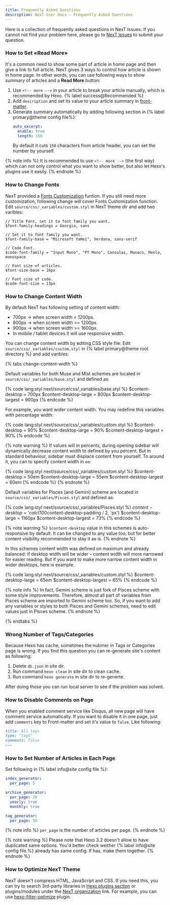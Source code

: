 ```yaml
---
title: Frequently Asked Questions
description: NexT User Docs – Frequently Asked Questions
---
```

Here is a collection of frequently asked questions in NexT Issues. If you cannot not find your problem here, please go to [NexT Issues](https://github.com/theme-next/hexo-theme-next/issues) to submit your question.

### How to Set «Read More»

It's a common need to show some part of article in home page and then give a link to full article. NexT gives 3 ways to control how article is shown in home page. In other words, you can use following ways to show summary of articles and a **Read More** button:

1. Use `<!-- more -->` in your article to break your article manually, which is recommended by Hexo. {% label success@Recommended %}
2. Add `description` and set its value to your article summary in [front-matter](https://hexo.io/docs/front-matter.html).
3. Generate summary automatically by adding following section in {% label primary@theme config file%}:
   ```yml next/_config.yml
   auto_excerpt:
     enable: true
     length: 150
   ```
   By default it cuts `150` characters from article header, you can set the number by yourself.

{% note info %}
It is recommended to use `<!-- more -->` (the first way) which can not only control what you want to show better, but also let Hexo's plugins use it easily.
{% endnote %}

### How to Change Fonts

NexT provided a [Fonts Customization](/docs/theme-settings#Fonts-Customization) funtion. If you still need more customization, following change will cover Fonts Customization function. Edit `source/css/_variables/custom.styl` in NexT theme dir and add two varibles:

```styl source/css/_custom/custom.styl
// Title Font, set it to font family you want.
$font-family-headings = Georgia, sans

// Set it to font family you want.
$font-family-base = "Microsoft YaHei", Verdana, sans-serif

// Code Font.
$code-font-family = "Input Mono", "PT Mono", Consolas, Monaco, Menlo, monospace

// Font size of articles.
$font-size-base = 16px

// Font size of code.
$code-font-size = 13px
```

### How to Change Content Width

By default NexT has following setting of content width:

* 700px → when screen width < 1200px.
* 800px → when screen width >= 1200px.
* 900px → when screen width >= 1600px.
* In mobile / tablet devices it will use responsive width.

You can change content width by editing CSS style file. Edit `source/css/_variables/custom.styl` in {% label primary@theme root directory %} and add varibles:

{% tabs change-content-width %}
<!-- tab Muse / Mist schemes -->
Default variables for both Muse and Mist schemes are located in `source/css/_variables/base.styl` and defined as:

{% code lang:styl next/source/css/_variables/base.styl %}
$content-desktop         = 700px
$content-desktop-large   = 800px
$content-desktop-largest = 900px
{% endcode %}

For example, you want wider content width. You may redefine this variables with percentage width:

{% code lang:styl next/source/css/_variables/custom.styl %}
$content-desktop         = 90%
$content-desktop-large   = 90%
$content-desktop-largest = 90%
{% endcode %}

{% note warning %}
If values will in percents, during opening sidebar will dynamically decrease content width to defined by you percent.
But in standard behaviour, sidebar must displace content from yourself.
To around it, you can to specify content width in `em`:

{% code lang:styl next/source/css/_variables/custom.styl %}
$content-desktop         = 50em
$content-desktop-large   = 55em
$content-desktop-largest = 60em
{% endcode %}
{% endnote %}
<!-- endtab -->

<!-- tab Pisces / Gemini schemes -->
Default variables for Pisces (and Gemini) scheme are located in `source/css/_variables/Pisces.styl` and defined as:

{% code lang:styl next/source/css/_variables/Pisces.styl %}
$content-desktop         = 'calc(100% - %s)' % unit($content-desktop-padding / 2, 'px')
$content-desktop-large   = 1160px
$content-desktop-largest = 73%
{% endcode %}

{% note warning %}
`$content-desktop` value in this schemes is auto-responsive by default. It can be changed to any value too, but for better content visibility recommended to stay it as is.
{% endnote %}

In this schemes content width was defined on maximum and already balanced: if desktop width will be wider – content width will more narrowed for easier reading. But if you want to make more narrow content width in wider desktops, here is example:

{% code lang:styl next/source/css/_variables/custom.styl %}
$content-desktop-large   = 65em
$content-desktop-largest = 65%
{% endcode %}

{% note info %}
In fact, Gemini scheme is just fork of Pisces scheme with some style improvements.
Therefore, almost all part of variables from Pisces scheme are imported to Gemini scheme too.
So, if you want to add any variables or styles to both Pisces and Gemini schemes, need to edit values just in Pisces scheme.
{% endnote %}
<!-- endtab -->
{% endtabs %}

### Wrong Number of Tags/Categories

Because Hexo has cache, sometimes the nubmer in Tags or Categories page is wrong. If you find this question you can re-generate site's content as following:

1. Delete `db.json` in site dir.
2. Run command `hexo clean` in site dir to clean cache.
3. Run command `hexo generate` in site dir to re-generte.

After doing those you can run local server to see if the problem was solved.

### How to Disable Comments on Page

When you enabled comment service like Disqus, all new page will have comment service automatically. If you want to disable it in one page, just add `comments` key to Front-matter and set it's value to `false`. Like following:

```md your-post.md
title: All tags
type: "tags"
comments: false
---
```

### How to Set Number of Articles in Each Page

Set following in {% label info@site config file %}:

```yml next/_config.yml
index_generator:
  per_page: 5

archive_generator:
  per_page: 20
  yearly: true
  monthly: true

tag_generator:
  per_page: 10
```

{% note info %}
`per_page` is the number of articles per page.
{% endnote %}

{% note warning %}
Please note that Hexo 3.2 doesn't allow to have duplicated same options. You'd better check weither {% label info@site config file %} already has same config. If has, make them together.
{% endnote %}

### How to Optimize NexT Theme

NexT doesn't compress HTML, JavaScript and CSS. If you need this, you can try to search 3rd-party libraries in [Hexo plugins section](https://hexo.io/plugins/) or plugins/modules under the [NexT organization](https://github.com/theme-next) link. For example, you can use [hexo-filter-optimize](https://github.com/theme-next/hexo-filter-optimize) plugin.
